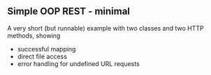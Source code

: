 ## Simple OOP REST - minimal

A very short (but runnable) example with two classes
and two HTTP methods, showing
- successful mapping
- direct file access
- error handling for undefined URL requests
